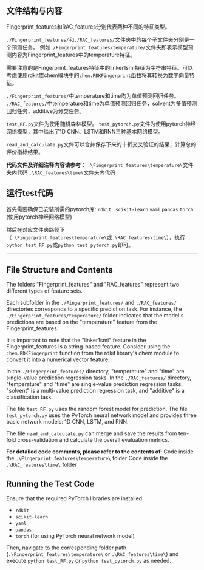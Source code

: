 ## 文件结构与内容

Fingerprint_features和RAC_features分别代表两种不同的特征类型。

`./Fingerprint_features/`和`./RAC_features/`文件夹中的每个子文件夹分别是一个预测任务。
例如`./Fingerprint_features/temperature/`文件夹即表示模型预测内容为Fingerprint_features中的temperature特征。

需要注意的是Fingerprint_features特征中的linker1smi特征为字符串特征。可以考虑使用rdkit库chem模块中的`chem.RDKFingerprint`函数将其转换为数字向量特征。

`./Fingerprint_features/`中temperature和time均为单值预测回归任务。
`./RAC_features/`中temperature和time为单值预测回归任务，solvent为多值预测回归任务，additive为分类任务。

`test_RF.py`文件为使用随机森林模型。
`test_pytorch.py`文件为使用pytorch神经网络模型，其中给出了1D CNN、LSTM和RNN三种基本网络模型。

`read_and_calculate.py`文件可以合并保存下来的十折交叉验证的结果，计算总的评价指标结果。

**代码文件及详细注释内容请参考**：
`.\Fingerprint_features\temperature\`文件夹内代码
`.\RAC_features\time\`文件夹内代码

## 运行test代码

首先需要确保已安装所需的pytorch库:
`rdkit`
` scikit-learn`
`yaml`
`pandas`
`torch` (使用pytorch神经网络模型)

然后在对应文件夹路径下（`.\Fingerprint_features\temperature\`或`.\RAC_features\time\`），执行`python test_RF.py`或`python test_pytorch.py`即可。



------------------------------------------------------------

## File Structure and Contents

The folders "Fingerprint_features" and "RAC_features" represent two different types of feature sets.

Each subfolder in the `./Fingerprint_features/` and `./RAC_features/` directories corresponds to a specific prediction task. For instance, the `./Fingerprint_features/temperature/` folder indicates that the model's predictions are based on the "temperature" feature from the Fingerprint_features.

It is important to note that the "linker1smi" feature in the Fingerprint_features is a string-based feature. Consider using the `chem.RDKFingerprint` function from the rdkit library's chem module to convert it into a numerical vector feature.

In the `./Fingerprint_features/` directory, "temperature" and "time" are single-value prediction regression tasks.
In the `./RAC_features/` directory, "temperature" and "time" are single-value prediction regression tasks, "solvent" is a multi-value prediction regression task, and "additive" is a classification task.

The file `test_RF.py` uses the random forest model for prediction.
The file `test_pytorch.py` uses the PyTorch neural network model and provides three basic network models: 1D CNN, LSTM, and RNN.

The file `read_and_calculate.py` can merge and save the results from ten-fold cross-validation and calculate the overall evaluation metrics.

**For detailed code comments, please refer to the contents of**:
Code inside the `.\Fingerprint_features\temperature\` folder
Code inside the `.\RAC_features\time\` folder

## Running the Test Code

Ensure that the required PyTorch libraries are installed:
- `rdkit`
- `scikit-learn`
- `yaml`
- `pandas`
- `torch` (for using PyTorch neural network model)

Then, navigate to the corresponding folder path (`.\Fingerprint_features\temperature\` or `.\RAC_features\time\`) and execute `python test_RF.py` or `python test_pytorch.py` as needed.

